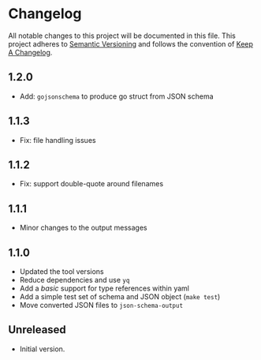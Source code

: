 # Changelog

All notable changes to this project will be documented in this file.
This project adheres to [Semantic Versioning](http://semver.org/) and
follows the convention of [Keep A Changelog](http://keepachangelog.com/).

## 1.2.0
* Add: `gojsonschema` to produce go struct from JSON schema

## 1.1.3
* Fix: file handling issues

## 1.1.2
* Fix: support double-quote around filenames

## 1.1.1
* Minor changes to the output messages

## 1.1.0
* Updated the tool versions
* Reduce dependencies and use `yq`
* Add a *basic* support for type references within yaml 
* Add a simple test set of schema and JSON object (`make test`)
* Move converted JSON files to `json-schema-output`

## Unreleased
* Initial version.
